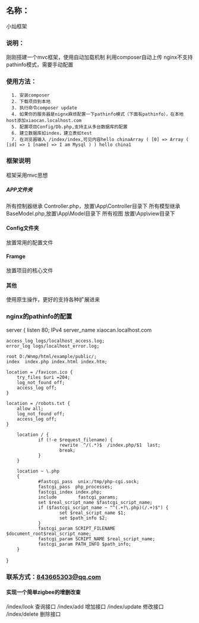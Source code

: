 ##  名称：
小灿框架
### 说明：
刚刚搭建一个mvc框架，使用自动加载机制
利用composer自动上传
nginx不支持pathinfo模式，需要手动配置
### 使用方法：
      1. 安装composer
      2. 下载项目到本地
      3. 执行命令composer update
      4. 如果你的服务器是nignx麻烦配置一下pathinfo模式（下面有pathinfo），在本地host添加xiaocan.localhost.com
      5. 配置项目Config/Db.php,支持主从多台数据库的配置
      6. 建立数据库如index，建立表如test
      7. 在浏览器输入 /index/index,可见内容hello chinaArray ( [0] => Array ( [id] => 1 [name] => I am Mysql ) ) hello china1
### 框架说明
框架采用mvc思想
   ##### APP文件夹
所有控制器继承 Controller.php，放置\App\Controller目录下
所有模型继承 BaseModel.php,放置\App\Model目录下
所有视图 放置\App\view目录下
   #### Config文件夹
放置常用的配置文件
   #### Framge
放置项目的核心文件
   #### 其他
   使用原生操作，更好的支持各种扩展进来

### nginx的pathinfo的配置
server {
    listen 80;  IPv4
    server_name xiaocan.localhost.com

    access_log logs/localhost_access.log;
    error_log logs/localhost_error.log;

    root D:/Wnmp/html/example/public/;
    index  index.php index.html index.htm;

    location = /favicon.ico {
        try_files $uri =204;
        log_not_found off;
        access_log off;
    }
        
    location = /robots.txt {
        allow all;
        log_not_found off;
        access_log off;
    }

        location / {
                if (!-e $request_filename) {
                        rewrite  ^/(.*)$  /index.php/$1  last;
                        break;
                }
        }

        location ~ \.php
        {
                #fastcgi_pass  unix:/tmp/php-cgi.sock;
                fastcgi_pass  php_processes;
                fastcgi_index index.php;
                include        fastcgi_params;
                set $real_script_name $fastcgi_script_name;
                if ($fastcgi_script_name ~ "^(.+?\.php)(/.+)$") {
                        set $real_script_name $1;
                        set $path_info $2;
                }
                fastcgi_param SCRIPT_FILENAME $document_root$real_script_name;
                fastcgi_param SCRIPT_NAME $real_script_name;
                fastcgi_param PATH_INFO $path_info;
        }

} 
### 联系方式：843665303@qq.com

#### 实现一个简单zigbee的增删改查
/index/look 查询接口
/index/add 增加接口
/index/update 修改接口
/index/delete 删除接口
